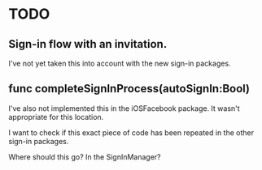 # TODO

## Sign-in flow with an invitation.
I've not yet taken this into account with the new sign-in packages.

##  func completeSignInProcess(autoSignIn:Bool)
I've also not implemented this in the iOSFacebook package. It wasn't appropriate for this location.

I want to check if this exact piece of code has been repeated in the other sign-in packages.

Where should this go? In the SignInManager?
